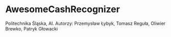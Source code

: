 # AwesomeCashRecognizer
Politechnika Śląska, AI.
Autorzy: Przemysław Łybyk, Tomasz Reguła, Oliwier Brewko, Patryk Głowacki
